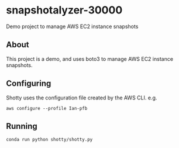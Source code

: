 # snapshotalyzer-30000
Demo project to manage AWS EC2 instance snapshots

## About

This project is a demo, and uses boto3 to manage AWS EC2 instance snapshots.

## Configuring

Shotty uses the configuration file created by the AWS CLI. e.g.

`aws configure --profile Ian-pfb`

## Running

`conda run python shotty/shotty.py`